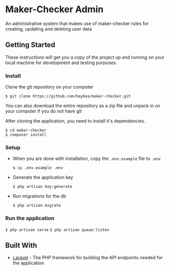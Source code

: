 # Maker-Checker Admin
An administrative system that makes use of maker-checker rules for creating, updating and deleting user data

## Getting Started
These instructions will get you a copy of the project up and running on your local machine for development and testing purposes.

### Install
Clone the git repository on your computer

```$ git clone https://github.com/haybea/maker-checker.git```


You can also download the entire repository as a zip file and unpack in on your computer if you do not have git

After cloning the application, you need to install it's dependencies. 

```
$ cd maker-checker
$ composer install
```


### Setup
- When you are done with installation, copy the `.env.example` file to `.env`

  ```$ cp .env.example .env```


- Generate the application key

  ```$ php artisan key:generate```


- Run migrations for the db

  ```$ php artisan migrate```

### Run the application

  ```$ php artisan serve```
  ```$ php artisan queue:listen```


## Built With
* [Laravel](https://laravel.com) - The PHP framework for building the API endpoints needed for the application
